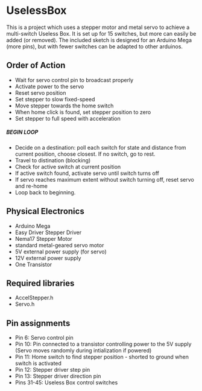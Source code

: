 # UselessBox

This is a project which uses a stepper motor and metal servo to achieve a multi-switch Useless Box. It is set up for 15 switches, but more can easily be added (or removed). The included sketch is designed for an Arduino Mega (more pins), but with fewer switches can be adapted to other arduinos.

## Order of Action
- Wait for servo control pin to broadcast properly
- Activate power to the servo
- Reset servo position
- Set stepper to slow fixed-speed
- Move stepper towards the home switch
- When home click is found, set stepper position to zero
- Set stepper to full speed with acceleration
  
##### BEGIN LOOP
  
- Decide on a destination: poll each switch for state and distance from current position, choose closest. If no switch, go to rest.
- Travel to distination (blocking)
- Check for active switch at current position
- If active switch found, activate servo until switch turns off
- If servo reaches maximum extent without switch turning off, reset servo and re-home
- Loop back to beginning.

## Physical Electronics
- Arduino Mega
- Easy Driver Stepper Driver
- Nema17 Stepper Motor
- standard metal-geared servo motor
- 5V external power supply (for servo)
- 12V external power supply
- One Transistor

## Required libraries
- AccelStepper.h
- Servo.h
  
## Pin assignments
- Pin 6: Servo control pin
- Pin 10: Pin connected to a transistor controlling power to the 5V supply (Servo moves randomly during intialization if powered) 
- Pin 11: Home switch to find stepper position - shorted to ground when switch is activated
- Pin 12: Stepper driver step pin
- Pin 13: Stepper driver direction pin
- Pins 31-45: Useless Box control switches

